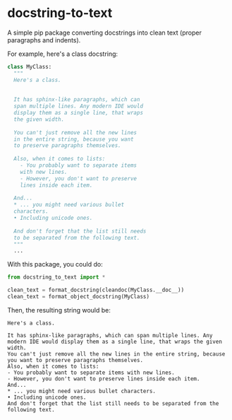 # docstring-to-text

A simple pip package converting docstrings into clean text (proper paragraphs and indents).

For example, here's a class docstring:
```python
class MyClass:
  """
  Here's a class.
  
  
  It has sphinx-like paragraphs, which can
  span multiple lines. Any modern IDE would
  display them as a single line, that wraps
  the given width.
  
  You can't just remove all the new lines
  in the entire string, because you want
  to preserve paragraphs themselves.
  
  Also, when it comes to lists:
    - You probably want to separate items
    with new lines.
    - However, you don't want to preserve
    lines inside each item.
  
  And...
  * ... you might need various bullet
  characters.
  • Including unicode ones.
  
  And don't forget that the list still needs
  to be separated from the following text.
  """
  ...
```

With this package, you could do:
```python
from docstring_to_text import *

clean_text = format_docstring(cleandoc(MyClass.__doc__))
clean_text = format_object_docstring(MyClass)
```

Then, the resulting string would be:
```text
Here's a class.

It has sphinx-like paragraphs, which can span multiple lines. Any modern IDE would display them as a single line, that wraps the given width.
You can't just remove all the new lines in the entire string, because you want to preserve paragraphs themselves.
Also, when it comes to lists:
- You probably want to separate items with new lines.
- However, you don't want to preserve lines inside each item.
And...
* ... you might need various bullet characters.
• Including unicode ones.
And don't forget that the list still needs to be separated from the following text.
```

